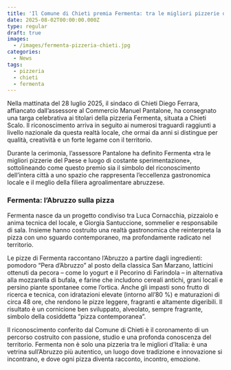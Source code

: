 ```yaml
---
title: 'Il Comune di Chieti premia Fermenta: tra le migliori pizzerie d’Italia'
date: 2025-08-02T00:00:00.000Z
type: regular
draft: true
images:
  - /images/fermenta-pizzeria-chieti.jpg
categories:
  - News
tags:
  - pizzeria
  - chieti
  - fermenta
---
```


Nella mattinata del 28 luglio 2025, il sindaco di Chieti Diego Ferrara, affiancato dall’assessore al Commercio Manuel Pantalone, ha consegnato una targa celebrativa ai titolari della pizzeria Fermenta, situata a Chieti Scalo. Il riconoscimento arriva in seguito ai numerosi traguardi raggiunti a livello nazionale da questa realtà locale, che ormai da anni si distingue per qualità, creatività e un forte legame con il territorio.

Durante la cerimonia, l’assessore Pantalone ha definito Fermenta «tra le migliori pizzerie del Paese e luogo di costante sperimentazione», sottolineando come questo premio sia il simbolo del riconoscimento dell’intera città a uno spazio che rappresenta l’eccellenza gastronomica locale e il meglio della filiera agroalimentare abruzzese.

### Fermenta: l’Abruzzo sulla pizza

Fermenta nasce da un progetto condiviso tra Luca Cornacchia, pizzaiolo e anima tecnica del locale, e Giorgia Santuccione, sommelier e responsabile di sala. Insieme hanno costruito una realtà gastronomica che reinterpreta la pizza con uno sguardo contemporaneo, ma profondamente radicato nel territorio.

Le pizze di Fermenta raccontano l’Abruzzo a partire dagli ingredienti: pomodoro “Pera d’Abruzzo” al posto della classica San Marzano, latticini ottenuti da pecora – come lo yogurt e il Pecorino di Farindola – in alternativa alla mozzarella di bufala, e farine che includono cereali antichi, grani locali e persino piante spontanee come l’ortica. Anche gli impasti sono frutto di ricerca e tecnica, con idratazioni elevate (intorno all’80 %) e maturazioni di circa 48 ore, che rendono le pizze leggere, fragranti e altamente digeribili. Il risultato è un cornicione ben sviluppato, alveolato, sempre fragrante, simbolo della cosiddetta “pizza contemporanea”.

Il riconoscimento conferito dal Comune di Chieti è il coronamento di un percorso costruito con passione, studio e una profonda conoscenza del territorio. Fermenta non è solo una pizzeria tra le migliori d’Italia: è una vetrina sull’Abruzzo più autentico, un luogo dove tradizione e innovazione si incontrano, e dove ogni pizza diventa racconto, incontro, emozione.
